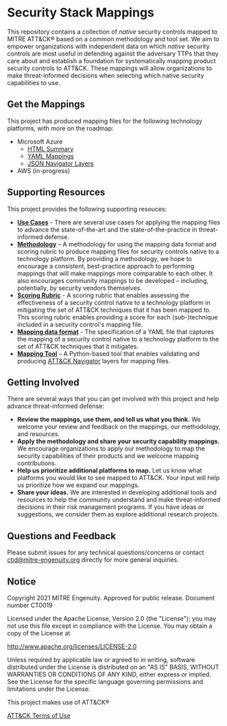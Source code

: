# Security Stack Mappings

This repository contains a collection of _native_ security controls mapped to MITRE ATT&CK® based on a common methodology and tool set. We aim to empower organizations with independent data on which _native_ security controls are most useful in defending against the adversary TTPs that they care about and establish a foundation for systematically mapping product security controls to ATT&CK. These mappings will allow organizations to make threat-informed decisions when selecting which native security capabilities to use.

## Get the Mappings

This project has produced mapping files for the following technology platforms, with more on the roadmap:
- Microsoft Azure
  - [HTML Summary](https://center-for-threat-informed-defense.github.io/security-stack-mappings/Azure/README.html)
  - [YAML Mappings](mappings/Azure)
  - [JSON Navigator Layers](mappings/Azure/layers)
- AWS (in-progress)

## Supporting Resources

This project provides the following supporting resouces:
- **[Use Cases](docs/use_cases.md)** - There are several use cases for applying the mapping files to advance the state-of-the-art and the state-of-the-practice in threat-informed defense.
- **[Methodology](docs/mapping_methodology.md)** – A methodology for using the mapping data format and scoring rubric to produce mapping files for security controls native to a technology platform.  By providing a methodology, we hope to encourage a consistent, best-practice approach to performing mappings that will make mappings more comparable to each other. It also encourages community mappings to be developed – including, potentially, by security vendors themselves.
- **[Scoring Rubric](docs/scoring.md)** - A scoring rubric that enables assessing the effectiveness of a security control native to a technology platform in mitigating the set of ATT&CK techniques that it has been mapped to.  This scoring rubric enables providing a score for each (sub-)technique included in a security control's mapping file.
- **[Mapping data format](docs/mapping_format.md)** - The specification of a YAML file that captures the mapping of a security control native to a technology platform to the set of ATT&CK techniques that it mitigates.
- **[Mapping Tool](tools/)** – A Python-based tool that enables validating and producing [ATT&CK Navigator](https://mitre-attack.github.io/attack-navigator/) layers for mapping files.

## Getting Involved

There are several ways that you can get involved with this project and help advance threat-informed defense: 
- **Review the mappings, use them, and tell us what you think.**  We welcome your review and feedback on the mappings, our methodology, and resources.
- **Apply the methodology and share your security capability mappings.** We encourage organizations to apply our methodology to map the security capabilities of their products and we welcome mapping contributions.
- **Help us prioritize additional platforms to map.** Let us know what platforms you would like to see mapped to ATT&CK. Your input will help us prioritize how we expand our mappings.
- **Share your ideas.** We are interested in developing additional tools and resources to help the community understand and make threat-informed decisions in their risk management programs. If you have ideas or suggestions, we consider them as explore additional research projects. 

## Questions and Feedback
Please submit issues for any technical questions/concerns or contact ctid@mitre-engenuity.org directly for more general inquiries.

## Notice
Copyright 2021 MITRE Engenuity. Approved for public release. Document number CT0019

Licensed under the Apache License, Version 2.0 (the "License"); you may not use this file except in compliance with the License. You may obtain a copy of the License at

http://www.apache.org/licenses/LICENSE-2.0

Unless required by applicable law or agreed to in writing, software distributed under the License is distributed on an "AS IS" BASIS, WITHOUT WARRANTIES OR CONDITIONS OF ANY KIND, either express or implied. See the License for the specific language governing permissions and limitations under the License.

This project makes use of ATT&CK®

[ATT&CK Terms of Use](https://attack.mitre.org/resources/terms-of-use/)
